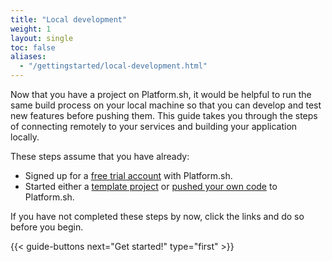 ```yaml
---
title: "Local development"
weight: 1
layout: single
toc: false
aliases:
  - "/gettingstarted/local-development.html"
---
```


Now that you have a project on Platform.sh, it would be helpful to run the same build process on your local machine so that you can develop and test new features before pushing them. This guide takes you through the steps of connecting remotely to your services and building your application locally.

These steps assume that you have already:

* Signed up for a [free trial account](https://auth.api.platform.sh/register) with Platform.sh.
* Started either a [template project](/gettingstarted/introduction/template/_index.md) or [pushed your own code](/gettingstarted/introduction/own-code/_index.md) to Platform.sh.

If you have not completed these steps by now, click the links and do so before you begin.

{{< guide-buttons next="Get started!" type="first" >}}
